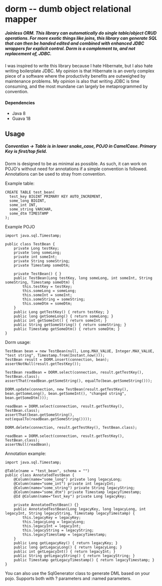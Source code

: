# dorm -- dumb object relational mapper
##### Joinless ORM. This library can automatically do single table/object CRUD operations. For more *exotic* things like joins, this library can generate SQL that can then be handed edited and combined with enhanced JDBC wrappers for explicit control. Dorm is a complement to, and not replacement of, JDBC.

I was inspired to write this library because I hate Hibernate, but I also hate writing boilerplate JDBC. My opinion is that Hibernate is an overly complex piece of a software where the productivity benefits are outweighed by maintenance problems. My opinion is also that writing JDBC is time consuming, and the most mundane can largely be metaprogrammed by convention.

#### Dependencies
 * Java 8
 * Guava 18

## Usage
##### Convention -> Table is in lower snake_case, POJO in CamelCase. Primary Key is first/top field.
Dorm is designed to be as minimal as possible. As such, it can work on POJO's without need for annotations if a simple convention is followed. Annotations can be used to stray from convention.

Example table:
```
CREATE TABLE test_bean(
  test_key BIGINT PRIMARY KEY AUTO_INCREMENT,
  some_long BIGINT,
  some_int INT,
  some_string VARCHAR,
  some_dtm TIMESTAMP
);
```
Example POJO
```
import java.sql.Timestamp;

public class TestBean {
    private Long testKey;
    private long someLong;
    private int someInt;
    private String someString;
    private Timestamp someDtm;

    private TestBean() { }
    public TestBean(Long testKey, long someLong, int someInt, String someString, Timestamp someDtm) {
        this.testKey = testKey;
        this.someLong = someLong;
        this.someInt = someInt;
        this.someString = someString;
        this.someDtm = someDtm;
    }
    public Long getTestKey() { return testKey; }
    public long getSomeLong() { return someLong; }
    public int getSomeInt() { return someInt; }
    public String getSomeString() { return someString; }
    public Timestamp getSomeDtm() { return someDtm; }
}
```
Dorm usage:
```
TestBean bean = new TestBean(null, Long.MAX_VALUE, Integer.MAX_VALUE, "test string", Timestamp.from(Instant.now()));
TestBean result = DORM.insert(connection, bean);
assertNotNull(result.getTestKey());

TestBean readBean = DORM.select(connection, result.getTestKey(), TestBean.class);
assertThat(readBean.getSomeString(), equalTo(bean.getSomeString()));

DORM.update(connection, new TestBean(result.getTestKey(), bean.getSomeLong(), bean.getSomeInt(), "changed string", bean.getSomeDtm()));

readBean = DORM.select(connection, result.getTestKey(), TestBean.class);
assertThat(bean.getSomeString(), not(equalTo(readBean.getSomeString())));

DORM.delete(connection, result.getTestKey(), TestBean.class);

readBean = DORM.select(connection, result.getTestKey(), TestBean.class);
assertNull(readBean);
```
Annotation example:
```
import java.sql.Timestamp;

@Table(name = "test_bean", schema = "")
public class AnnotatedTestBean {
    @Column(name="some_long") private long legacyLong;
    @Column(name="some_int") private int legacyInt;
    @Column(name="some_string") private String legacyString;
    @Column(name="some_dtm") private Timestamp legacyTimestamp;
    @Id @Column(name="test_key") private Long legacyKey;

    private AnnotatedTestBean() {}
    public AnnotatedTestBean(Long legacyKey, long legacyLong, int legacyInt, String legacyString, Timestamp legacyTimestamp) {
        this.legacyKey = legacyKey;
        this.legacyLong = legacyLong;
        this.legacyInt = legacyInt;
        this.legacyString = legacyString;
        this.legacyTimestamp = legacyTimestamp;
    }
    public Long getLegacyKey() { return legacyKey; }
    public long getLegacyLong() { return legacyLong; }
    public int getLegacyInt() { return legacyInt; }
    public String getLegacyString() { return legacyString; }
    public Timestamp getLegacyTimestamp() { return legacyTimestamp; }
}
```
You can also use the SqlGenerator class to generate DML based on your pojo. Supports both with ? parameters and :named parameters.